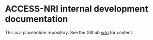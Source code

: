 # ACCESS-NRI internal development documentation

This is a placeholder repository. See the Github [wiki](https://github.com/ACCESS-NRI/dev-docs/wiki) for content.

